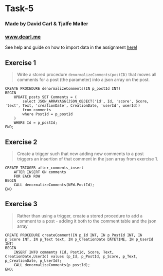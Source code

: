 # Task-5

### Made by David Carl & Tjalfe Møller
### www.dcarl.me

See help and guide on how to import data in the assignment [here!](https://github.com/datsoftlyngby/soft2019spring-databases/blob/master/assignments/assignment5.md)

## Exercise 1

> Write a stored procedure `denormalizeComments(postID)` that moves all comments for a post (the parameter) into a json array on the post. 

```
CREATE PROCEDURE denormalizeComments(IN p_postId INT)
BEGIN
    UPDATE posts SET Comments = (
        select JSON_ARRAYAGG(JSON_OBJECT('id', Id, 'score', Score, 'text', Text, 'creationDate', CreationDate, 'userId', userId)) 
        from comments 
        where PostId = p_postId
    ) 
    WHERE Id = p_postId;
END;
```

## Exercise 2

> Create a trigger such that new adding new comments to a post triggers an insertion of that comment in the json array from exercise 1.

```
CREATE TRIGGER after_comments_insert 
    AFTER INSERT ON comments
    FOR EACH ROW 
BEGIN
    CALL denormalizeComments(NEW.PostId);
END
```

## Exercise 3

> Rather than using a trigger, create a stored procedure to add a comment to a post - adding it both to the comment table and the json array

```
CREATE PROCEDURE createComment(IN p_Id INT, IN p_PostId INT, IN p_Score INT, IN p_Text text, IN p_CreationDate DATETIME, IN p_UserId INT)
BEGIN
    INSERT INTO comments (Id, PostId, Score, Text, CreationDate,UserId) values (p_Id, p_PostId, p_Score, p_Text, p_CreationDate, p_UserId);
    CALL denormalizeComments(p_postId);
END;
```
